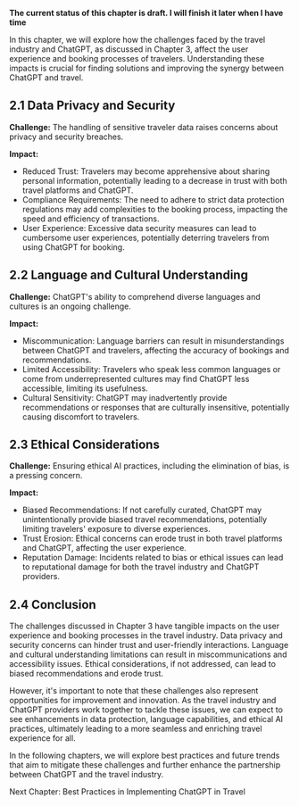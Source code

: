 **The current status of this chapter is draft. I will finish it later when I have time**

In this chapter, we will explore how the challenges faced by the travel industry and ChatGPT, as discussed in Chapter 3, affect the user experience and booking processes of travelers. Understanding these impacts is crucial for finding solutions and improving the synergy between ChatGPT and travel.

2.1 Data Privacy and Security
-----------------------------

**Challenge:** The handling of sensitive traveler data raises concerns about privacy and security breaches.

**Impact:**

* Reduced Trust: Travelers may become apprehensive about sharing personal information, potentially leading to a decrease in trust with both travel platforms and ChatGPT.
* Compliance Requirements: The need to adhere to strict data protection regulations may add complexities to the booking process, impacting the speed and efficiency of transactions.
* User Experience: Excessive data security measures can lead to cumbersome user experiences, potentially deterring travelers from using ChatGPT for booking.

2.2 Language and Cultural Understanding
---------------------------------------

**Challenge:** ChatGPT's ability to comprehend diverse languages and cultures is an ongoing challenge.

**Impact:**

* Miscommunication: Language barriers can result in misunderstandings between ChatGPT and travelers, affecting the accuracy of bookings and recommendations.
* Limited Accessibility: Travelers who speak less common languages or come from underrepresented cultures may find ChatGPT less accessible, limiting its usefulness.
* Cultural Sensitivity: ChatGPT may inadvertently provide recommendations or responses that are culturally insensitive, potentially causing discomfort to travelers.

2.3 Ethical Considerations
--------------------------

**Challenge:** Ensuring ethical AI practices, including the elimination of bias, is a pressing concern.

**Impact:**

* Biased Recommendations: If not carefully curated, ChatGPT may unintentionally provide biased travel recommendations, potentially limiting travelers' exposure to diverse experiences.
* Trust Erosion: Ethical concerns can erode trust in both travel platforms and ChatGPT, affecting the user experience.
* Reputation Damage: Incidents related to bias or ethical issues can lead to reputational damage for both the travel industry and ChatGPT providers.

2.4 Conclusion
--------------

The challenges discussed in Chapter 3 have tangible impacts on the user experience and booking processes in the travel industry. Data privacy and security concerns can hinder trust and user-friendly interactions. Language and cultural understanding limitations can result in miscommunications and accessibility issues. Ethical considerations, if not addressed, can lead to biased recommendations and erode trust.

However, it's important to note that these challenges also represent opportunities for improvement and innovation. As the travel industry and ChatGPT providers work together to tackle these issues, we can expect to see enhancements in data protection, language capabilities, and ethical AI practices, ultimately leading to a more seamless and enriching travel experience for all.

In the following chapters, we will explore best practices and future trends that aim to mitigate these challenges and further enhance the partnership between ChatGPT and the travel industry.

Next Chapter: Best Practices in Implementing ChatGPT in Travel

